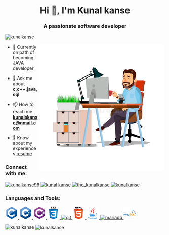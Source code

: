 <h1 align="center">Hi 👋, I'm Kunal kanse</h1>
<h3 align="center">A passionate software developer</h3>

<p align="left"> <img src="https://komarev.com/ghpvc/?username=kunalkanse&label=Profile%20views&color=0e75b6&style=flat" alt="kunalkanse" /> </p>

<img align="right" width="400" src="https://raw.githubusercontent.com/kunalkanse/kunalkanse/main/software-developer-man-wrote-program-joke-computer-cartoon-vector-software-developer-man-wrote-program-joke-computer-cartoon-220791698.jpg"/>

- 🌱 Currently on path of becoming JAVA developer

- 💬 Ask me about **c,c++,java,sql**

- 📫 How to reach me **kunalskanse@gmail.com**

- 📄 Know about my experiences [resume](https://drive.google.com/file/d/1idoRsRfkXy5XsriP3_i7W85Ftpbmw-2A/view?usp=sharing)

<h3 align="left">Connect with me:</h3>
<p align="left">
<a href="https://twitter.com/kunalkanse96" target="blank"><img align="center" src="https://raw.githubusercontent.com/rahuldkjain/github-profile-readme-generator/master/src/images/icons/Social/twitter.svg" alt="kunalkanse96" height="30" width="40" /></a>
<a href="https://linkedin.com/in/kunal kanse" target="blank"><img align="center" src="https://raw.githubusercontent.com/rahuldkjain/github-profile-readme-generator/master/src/images/icons/Social/linked-in-alt.svg" alt="kunal kanse" height="30" width="40" /></a>
<a href="https://instagram.com/the_kunalkanse" target="blank"><img align="center" src="https://raw.githubusercontent.com/rahuldkjain/github-profile-readme-generator/master/src/images/icons/Social/instagram.svg" alt="the_kunalkanse" height="30" width="40" /></a>
<a href="https://www.hackerrank.com/kunalkanse" target="blank"><img align="center" src="https://raw.githubusercontent.com/rahuldkjain/github-profile-readme-generator/master/src/images/icons/Social/hackerrank.svg" alt="kunalkanse" height="30" width="40" /></a>
</p>

<h3 align="left">Languages and Tools:</h3>
<p align="left"> <a href="https://www.cprogramming.com/" target="_blank" rel="noreferrer"> <img src="https://raw.githubusercontent.com/devicons/devicon/master/icons/c/c-original.svg" alt="c" width="40" height="40"/> </a> <a href="https://www.w3schools.com/cpp/" target="_blank" rel="noreferrer"> <img src="https://raw.githubusercontent.com/devicons/devicon/master/icons/cplusplus/cplusplus-original.svg" alt="cplusplus" width="40" height="40"/> </a> <a href="https://www.w3schools.com/cs/" target="_blank" rel="noreferrer"> <img src="https://raw.githubusercontent.com/devicons/devicon/master/icons/csharp/csharp-original.svg" alt="csharp" width="40" height="40"/> </a> <a href="https://www.w3schools.com/css/" target="_blank" rel="noreferrer"> <img src="https://raw.githubusercontent.com/devicons/devicon/master/icons/css3/css3-original-wordmark.svg" alt="css3" width="40" height="40"/> </a> <a href="https://git-scm.com/" target="_blank" rel="noreferrer"> <img src="https://www.vectorlogo.zone/logos/git-scm/git-scm-icon.svg" alt="git" width="40" height="40"/> </a> <a href="https://www.w3.org/html/" target="_blank" rel="noreferrer"> <img src="https://raw.githubusercontent.com/devicons/devicon/master/icons/html5/html5-original-wordmark.svg" alt="html5" width="40" height="40"/> </a> <a href="https://www.java.com" target="_blank" rel="noreferrer"> <img src="https://raw.githubusercontent.com/devicons/devicon/master/icons/java/java-original.svg" alt="java" width="40" height="40"/> </a> <a href="https://mariadb.org/" target="_blank" rel="noreferrer"> <img src="https://www.vectorlogo.zone/logos/mariadb/mariadb-icon.svg" alt="mariadb" width="40" height="40"/> </a> <a href="https://www.mysql.com/" target="_blank" rel="noreferrer"> <img src="https://raw.githubusercontent.com/devicons/devicon/master/icons/mysql/mysql-original-wordmark.svg" alt="mysql" width="40" height="40"/> </a> </p>

<p><img align="left" src="https://github-readme-stats.vercel.app/api/top-langs?username=kunalkanse&show_icons=true&locale=en&layout=compact" alt="kunalkanse" /></p>

<p>&nbsp;<img align="center" src="https://github-readme-stats.vercel.app/api?username=kunalkanse&show_icons=true&locale=en" alt="kunalkanse" /></p>
